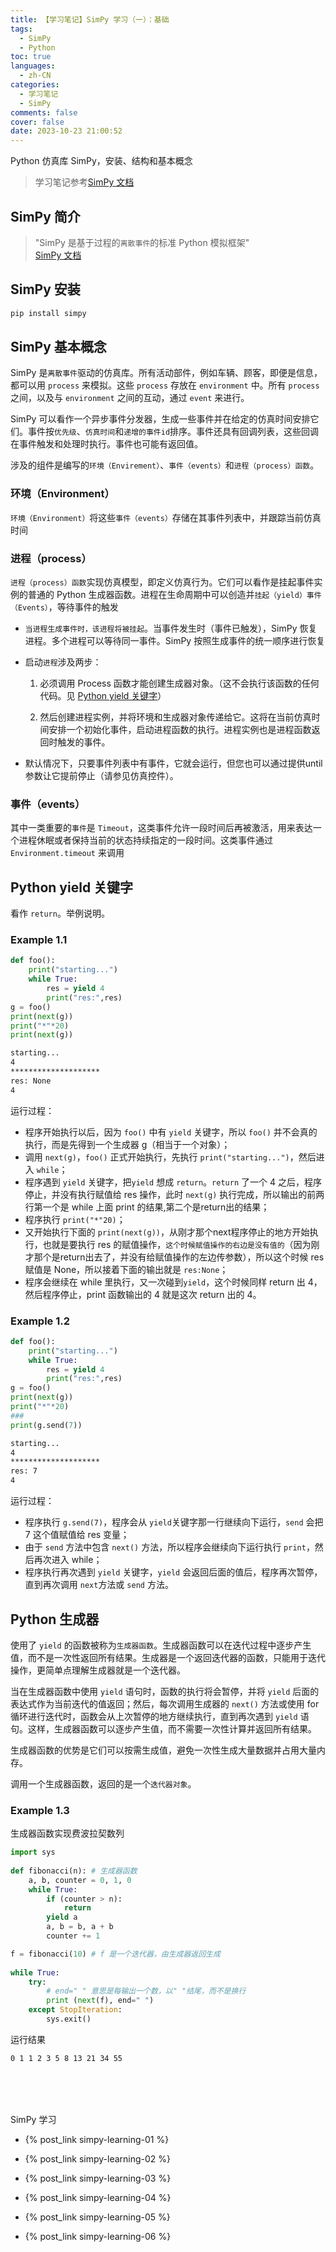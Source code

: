 ```yaml
---
title: 【学习笔记】SimPy 学习（一）：基础
tags:
  - SimPy
  - Python
toc: true
languages:
  - zh-CN
categories: 
  - 学习笔记
  - SimPy
comments: false
cover: false
date: 2023-10-23 21:00:52
---
```


Python 仿真库 SimPy，安装、结构和基本概念

<!-- more -->

> 学习笔记参考[SimPy 文档](https://simpy.readthedocs.io/en/latest/)   

## SimPy 简介

> "SimPy 是基于过程的`离散事件`的标准 Python 模拟框架"  
> [SimPy 文档](https://simpy.readthedocs.io/en/latest/)  

## SimPy 安装
```bash
pip install simpy
```

## SimPy 基本概念

SimPy 是`离散事件`驱动的仿真库。所有活动部件，例如车辆、顾客，即便是信息，都可以用 `process` 来模拟。这些 `process` 存放在 `environment` 中。所有 `process` 之间，以及与 `environment` 之间的互动，通过 `event` 来进行。

SimPy 可以看作一个异步事件分发器，生成一些事件并在给定的仿真时间安排它们。事件按`优先级`、`仿真时间`和`递增的事件id`排序。事件还具有回调列表，这些回调在事件触发和处理时执行。事件也可能有返回值。

涉及的组件是编写的`环境（Envirement）`、`事件（events）`和`进程（process）函数`。

### 环境（Environment）
`环境（Environment）`将这些`事件（events）`存储在其事件列表中，并跟踪当前仿真时间

### 进程（process）
`进程（process）函数`实现仿真模型，即定义仿真行为。它们可以看作是挂起事件实例的普通的 Python 生成器函数。进程在生命周期中可以创造并`挂起（yield）事件（Events）`，等待事件的触发

* `当进程生成事件时，该进程将被挂起`。当事件发生时（事件已触发），SimPy 恢复进程。多个进程可以等待同一事件。SimPy 按照生成事件的统一顺序进行恢复
  
* 启动`进程`涉及两步：
  1. 必须调用 Process 函数才能创建生成器对象。（这不会执行该函数的任何代码。见 [Python yield 关键字](#python-yield-关键字)）
   
  2. 然后创建进程实例，并将环境和生成器对象传递给它。这将在当前仿真时间安排一个初始化事件，启动进程函数的执行。进程实例也是进程函数返回时触发的事件。

* 默认情况下，只要事件列表中有事件，它就会运行，但您也可以通过提供until参数让它提前停止（请参见仿真控件）。

### 事件（events）
其中一类重要的`事件`是 `Timeout`，这类事件允许一段时间后再被激活，用来表达一个进程休眠或者保持当前的状态持续指定的一段时间。这类事件通过 `Environment.timeout` 来调用



## Python yield 关键字

看作 `return`。举例说明。

### Example 1.1

```python
def foo():
    print("starting...")
    while True:
        res = yield 4
        print("res:",res)
g = foo()
print(next(g))
print("*"*20)
print(next(g))
```

```bash
starting...
4
********************
res: None
4
```

运行过程：

* 程序开始执行以后，因为 `foo()` 中有 `yield` 关键字，所以 `foo()` 并不会真的执行，而是先得到一个生成器 g（相当于一个对象）；
* 调用 `next(g)`，`foo()` 正式开始执行，先执行 `print("starting...")`，然后进入 `while`；
* 程序遇到 `yield` 关键字，把`yield` 想成 `return`。`return` 了一个 4 之后，程序停止，并没有执行赋值给 res 操作，此时 `next(g)` 执行完成，所以输出的前两行第一个是 while 上面 print 的结果,第二个是return出的结果；
* 程序执行 `print("*"20)`；
* 又开始执行下面的 `print(next(g))`，从刚才那个next程序停止的地方开始执行，也就是要执行 res 的赋值操作，`这个时候赋值操作的右边是没有值的`（因为刚才那个是return出去了，并没有给赋值操作的左边传参数），所以这个时候 res 赋值是 None，所以接着下面的输出就是 `res:None`；
* 程序会继续在 while 里执行，又一次碰到`yield`，这个时候同样 return 出 4，然后程序停止，print 函数输出的 4 就是这次 return 出的 4。


### Example 1.2

```python
def foo():
    print("starting...")
    while True:
        res = yield 4
        print("res:",res)
g = foo()
print(next(g))
print("*"*20)
###
print(g.send(7))
```

```bash
starting...
4
********************
res: 7
4
```

运行过程：

* 程序执行 `g.send(7)`，程序会从 `yield`关键字那一行继续向下运行，`send` 会把 7 这个值赋值给 res 变量；
* 由于 `send` 方法中包含 `next()` 方法，所以程序会继续向下运行执行 `print`，然后再次进入 while；
* 程序执行再次遇到 `yield` 关键字，`yield` 会返回后面的值后，程序再次暂停，直到再次调用 `next`方法或 `send` 方法。


## Python 生成器

使用了 `yield` 的函数被称为`生成器函数`。生成器函数可以在迭代过程中逐步产生值，而不是一次性返回所有结果。生成器是一个返回迭代器的函数，只能用于迭代操作，更简单点理解生成器就是一个迭代器。

当在生成器函数中使用 `yield` 语句时，函数的执行将会暂停，并将 `yield` 后面的表达式作为当前迭代的值返回；然后，每次调用生成器的 `next()` 方法或使用 for 循环进行迭代时，函数会从上次暂停的地方继续执行，直到再次遇到 `yield` 语句。这样，生成器函数可以逐步产生值，而不需要一次性计算并返回所有结果。

生成器函数的优势是它们可以按需生成值，避免一次性生成大量数据并占用大量内存。

调用一个生成器函数，返回的是一个`迭代器对象`。

### Example 1.3

生成器函数实现费波拉契数列

```python
import sys
 
def fibonacci(n): # 生成器函数
    a, b, counter = 0, 1, 0
    while True:
        if (counter > n): 
            return
        yield a
        a, b = b, a + b
        counter += 1

f = fibonacci(10) # f 是一个迭代器，由生成器返回生成
 
while True:
    try:
        # end=" " 意思是每输出一个数，以" "结尾，而不是换行
        print (next(f), end=" ")
    except StopIteration:
        sys.exit()
```

运行结果

```bash
0 1 1 2 3 5 8 13 21 34 55
```

<br>
<br>
<br>

SimPy 学习  

* {% post_link simpy-learning-01 %}  

* {% post_link simpy-learning-02 %}  

* {% post_link simpy-learning-03 %}

* {% post_link simpy-learning-04 %}

* {% post_link simpy-learning-05 %}

* {% post_link simpy-learning-06 %}